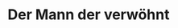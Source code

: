 ---
title: "Der Mann der verwöhnt"
url: /wien/der-mann-der-verwoehnt-obi-markt-bruenner-strasse/
shop: Bäckerei
---